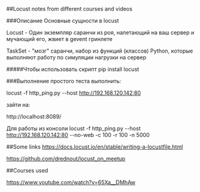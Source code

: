 ##Locust notes from different courses and videos


###Описание
Основные сущности в locust

Locust - Один экземпляр саранчи из роя, налетающий на ваш сервер и мучающий его,
жвиет в gevent гринлете

TaskSet - "мозг" саранчи, набор из функций (классов) Python, которые выполняют работу
по симуляции нагрузки на сервер

#####Чтобы использовать скрипт
pip install locust

###Выполнение простого теста
выполнить:

locust -f http_ping.py --host http://192.168.120.142:80

зайти на:

http://localhost:8089/

Для работы из консоли
locust -f http_ping.py --host http://192.168.120.142:80 --no-web -c 100 -r 100 -n 5000


##Some links
https://docs.locust.io/en/stable/writing-a-locustfile.html

https://github.com/drednout/locust_on_meetup

##Courses used

https://www.youtube.com/watch?v=65Xa__DMhAw
 